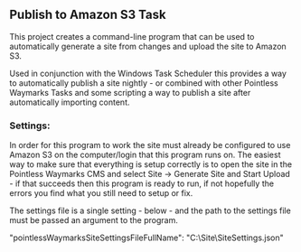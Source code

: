 ## Publish to Amazon S3 Task

This project creates a command-line program that can be used to automatically generate a site from changes and upload the site to Amazon S3.

Used in conjunction with the Windows Task Scheduler this provides a way to automatically publish a site nightly - or combined with other Pointless Waymarks Tasks and some scripting a way to publish a site after automatically importing content.

### Settings:

In order for this program to work the site must already be configured to use Amazon S3 on the computer/login that this program runs on. The easiest way to make sure that everything is setup correctly is to open the site in the Pointless Waymarks CMS and select Site -> Generate Site and Start Upload - if that succeeds then this program is ready to run, if not hopefully the errors you find what you still need to setup or fix.

The settings file is a single setting - below - and the path to the settings file must be passed an argument to the program.

"pointlessWaymarksSiteSettingsFileFullName": "C:\\Site\\SiteSettings.json"